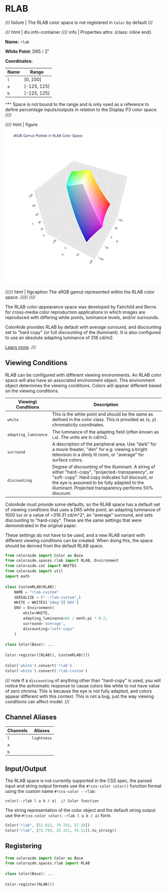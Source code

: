 # RLAB

/// failure | The RLAB color space is not registered in `Color` by default
///

/// html | div.info-container
//// info | Properties
    attrs: {class: inline end}

**Name:** `rlab`

**White Point:** D65 / 2˚

**Coordinates:**

Name | Range
---- | -----
`l`  | [0, 100]
`a`  | [-125, 125]
`b`  | [-125, 125]

^\*^ Space is not bound to the range and is only used as a reference to define percentage inputs/outputs in
relation to the Display P3 color space.
////

//// html | figure
![RLAB](../images/rlab-3d.png)

///// html | figcaption
The sRGB gamut represented within the RLAB color space.
/////
////

The RLAB color-appearance space was developed by Fairchild and Berns for cross-media color reproduction applications in
which images are reproduced with differing white points, luminance levels, and/or surrounds.

ColorAide provides RLAB by default with average surround, and discounting set to "hard copy" (or full discounting of the
illuminant). It is also configured to use an absolute adapting luminance of 318 cd/m2.

[Learn more](https://scholarworks.rit.edu/cgi/viewcontent.cgi?article=1153&context=article).
///

## Viewing Conditions

RLAB can be configured with different viewing environments. An RLAB color space will also have an associated environment
object. This environment object determines the viewing conditions. Colors will appear different based on the viewing
conditions.

Viewing\ Conditions    | Description
---------------------- | -----------
`white`                | This is the white point and should be the same as defined in the color class. This is provided as (x, y) chromaticity coordinates.
`adapting_luminance`   | The luminance of the adapting field (often known as `La`). The units are in cd/m2.
`surround`             | A description of the peripheral area. Use "dark" for a movie theater, "dim" for e.g. viewing a bright television in a dimly lit room, or "average" for surface colors.
`discounting`          | Degree of discounting of the illuminant. A string of either "hard-copy", "projected-transparency", or "soft-copy". Hard copy indicates full discount, or the eye is assumed to be fully adapted to the illuminant. Projected transparency performs 50% discount.

ColorAide must provide some defaults, so the RLAB space has a default set of viewing conditions that uses a D65 white
point, an adapting luminance of 1000 lux or a value of ~318.31 cd/m^2^, an "average" surround, and sets discounting to
"hard-copy". These are the same settings that were demonstrated in the original paper.

These settings do not have to be used, and a new RLAB variant with different viewing conditions can be created. When
doing this, the space should be derived from the default RLAB space.

```py play
from coloraide import Color as Base
from coloraide.spaces.rlab import RLAB, Environment
from coloraide.cat import WHITES
from coloraide import util
import math

class CustomRLAB(RLAB):
    NAME = "rlab-custom"
    SERIALIZE = ("--rlab-custom",)
    WHITE = WHITES['2deg']['D65']
    ENV = Environment(
        white=WHITE,
        adapting_luminance=64 / math.pi * 0.2,
        surround='average',
        discounting="soft-copy"
    )

class Color(Base): ...

Color.register([RLAB(), CustomRLAB()])

Color('white').convert('rlab')
Color('white').convert('rlab-custom')
```

/// note
If a `discounting` of anything other than "hard-copy" is used, you will notice the achromatic response to cause colors
like white to not have value of zero chroma. This is because the eye is not fully adapted, and colors appear different
with this context. This is not a bug, just the way viewing conditions can affect model.
///

## Channel Aliases

Channels | Aliases
-------- | -------
`l`      | `lightness`
`a`      |
`b`      |

## Input/Output

The RLAB space is not currently supported in the CSS spec, the parsed input and string output formats use the
`#!css-color color()` function format using the custom name `#!css-color --rlab`:

```css-color
color(--rlab l a b / a)  // Color function
```

The string representation of the color object and the default string output use the
`#!css-color color(--rlab l a b / a)` form.

```py play
Color("rlab", [51.012, 79.742, 57.26])
Color("rlab", [72.793, 25.151, 74.11]).to_string()
```

## Registering

```py
from coloraide import Color as Base
from coloraide.spaces.rlab import RLAB

class Color(Base): ...

Color.register(RLAB())
```
